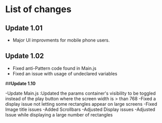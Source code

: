 # List of changes
## **Update 1.01**

- Major UI improvments for mobile phone users.

## **Update 1.02**

- Fixed anti-Pattern code found in Main.js
- Fixed an issue with usage of undeclared variables

##**Update 1.10**

-Update Main.js :Updated the params container's visibility to be toggled instead of the play button where the screen width is > than 768
-Fixed a display issue not letting some rectangles appear on large screens 
-Fixed Image title issues 
-Added Scrollbars
-Adjusted Display issues
-Adjusted Issue while displaying a large number of rectangles

